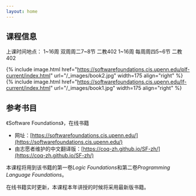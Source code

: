 ```yaml
---
layout: home
---
```


## 课程信息

上课时间地点：
1~16周 双周周二7~8节 二教402
1~16周 每周周四5~6节 二教402
<br>

{% include image.html href="https://softwarefoundations.cis.upenn.edu/plf-current/index.html" url="/_images/book2.jpg" width=175 align="right" %}
{% include image.html href="https://softwarefoundations.cis.upenn.edu/lf-current/index.html" url="/_images/book1.jpg" width=175 align="right" %}

## 参考书目

《Software Foundations》，在线书籍
- 网址：[https://softwarefoundations.cis.upenn.edu/](https://softwarefoundations.cis.upenn.edu/)
- 由志愿者维护的中文翻译版：[https://coq-zh.github.io/SF-zh/](https://coq-zh.github.io/SF-zh/)

本课程将用到该书籍的第一卷*Logic Foundations*和第二卷*Programming Language Foundations*。

在线书籍实时更新，本课程本年讲授的时候将采用最新版书籍。
